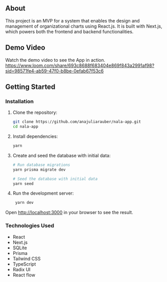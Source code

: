 ## About

This project is an MVP for a system that enables the design and management of organizational charts using React.js. It is built with Next.js, which powers both the frontend and backend functionalities.

## Demo Video

Watch the demo video to see the App in action.
https://www.loom.com/share/693c8688f683404e869f843a2991af98?sid=98571fe4-ab59-47f0-b8be-0efab67f53c6

## Getting Started

### Installation

1. Clone the repository:
    ```bash
    git clone https://github.com/anajuliarauber/nala-app.git
    cd nala-app
    ```

2. Install dependencies:
    ```bash
    yarn
    ```

3. Create and seed the database with initial data:
   ```bash
   # Run database migrations
   yarn prisma migrate dev

   # Seed the database with initial data
   yarn seed

4. Run the development server: 
   ```bash
    yarn dev
   ```
  
Open [http://localhost:3000](http://localhost:3000) in your browser to see the result.

### Technologies Used

- React
- Next.js
- SQLite
- Prisma
- Tailwind CSS
- TypeScript
- Radix UI
- React flow
